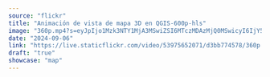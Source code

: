 ```yaml
---
source: "flickr"
title: "Animación de vista de mapa 3D en QGIS-600p-hls"
image: "360p.mp4?s=eyJpIjo1Mzk3NTY1MjA3MSwiZSI6MTczMDAzMjQ0MSwicyI6IjY5MDg0ZjUwZjIxMzYwMzkyNzQ4YzQwYzQwOWVkMzcxNmY0ZGViNTAiLCJ2IjoxfQ.mp4"
date: "2024-09-06"
link: "https://live.staticflickr.com/video/53975652071/d3bb774578/360p.mp4?s=eyJpIjo1Mzk3NTY1MjA3MSwiZSI6MTczMDAzMjQ0MSwicyI6IjY5MDg0ZjUwZjIxMzYwMzkyNzQ4YzQwYzQwOWVkMzcxNmY0ZGViNTAiLCJ2IjoxfQ"
draft: "true"
showcase: "map"
---
```

